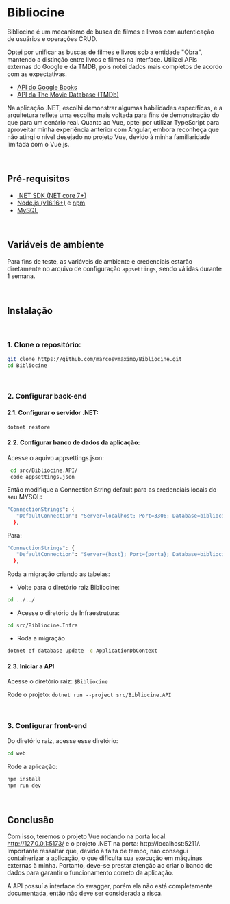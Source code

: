 # Bibliocine
Bibliocine é um mecanismo de busca de filmes e livros com autenticação de usuários e operações CRUD.

Optei por unificar as buscas de filmes e livros sob a entidade "Obra", mantendo a distinção entre livros e filmes na interface. Utilizei APIs externas do Google e da TMDB, pois notei dados mais completos de acordo com as expectativas.

- [API do Google Books](https://developers.google.com/books?hl=pt-br)
- [API da The Movie Database (TMDb)](https://developer.themoviedb.org/reference/intro/getting-started)

Na aplicação .NET, escolhi demonstrar algumas habilidades específicas, e a arquitetura reflete uma escolha mais voltada para fins de demonstração do que para um cenário real. Quanto ao Vue, optei por utilizar TypeScript para aproveitar minha experiência anterior com Angular, embora reconheça que não atingi o nível desejado no projeto Vue, devido à minha familiaridade limitada com o Vue.js.

<br>

## Pré-requisitos

- [.NET SDK (NET core 7+)](https://dotnet.microsoft.com/download)
- [Node.js (v16.16+)](https://nodejs.org/) e [npm](https://www.npmjs.com/)
- [MySQL](https://www.mysql.com/)

<br>

## Variáveis de ambiente
Para fins de teste, as variáveis de ambiente e credenciais estarão diretamente no arquivo de configuração `appsettings`, sendo válidas durante 1 semana.

<br>

## Instalação

<br>

### 1. Clone o repositório:

   ```bash
   git clone https://github.com/marcosvmaximo/Bibliocine.git
   cd Bibliocine
   ```

<br>

### 2. Configurar back-end

   #### 2.1. Configurar o servidor .NET:

   ```bash
   dotnet restore
   ```
   
   #### 2.2. Configurar banco de dados da aplicação:
   
   Acesse o aquivo appsettings.json:
   
   ```bash
    cd src/Bibliocine.API/
    code appsettings.json 
   ```

   
   Então modifique a Connection String default para as credenciais locais do seu MYSQL:
   
   ```bash
   "ConnectionStrings": {
      "DefaultConnection": "Server=localhost; Port=3306; Database=bibliocine; Uid=root;Pwd=1234;"
     },
   ```

   Para:
   
   ```bash
   "ConnectionStrings": {
      "DefaultConnection": "Server={host}; Port={porta}; Database=bibliocine; Uid={usuario};Pwd={senha};"
     },
   ```

   Roda a migração criando as tabelas:

   - Volte para o diretório raiz Bibliocine:
   ```bash
   cd ../../
   ```

   - Acesse o diretório de Infraestrutura:
   ```bash
   cd src/Bibliocine.Infra  
   ```

   - Roda a migração
   ```bash
   dotnet ef database update -c ApplicationDbContext
   ```

   #### 2.3. Iniciar a API

   Acesse o diretório raiz: `$Bibliocine`

   Rode o projeto: `dotnet run --project src/Bibliocine.API`

<br>

### 3. Configurar front-end

Do diretório raiz, acesse esse diretório:
```bash
cd web
```

Rode a aplicação:
```bash
npm install
npm run dev
```


<br>

## Conclusão
Com isso, teremos o projeto Vue rodando na porta local: http://127.0.0.1:5173/ e o projeto .NET na porta: http://localhost:5211/. Importante ressaltar que, devido à falta de tempo, não consegui containerizar a aplicação, o que dificulta sua execução em máquinas externas à minha. Portanto, deve-se prestar atenção ao criar o banco de dados para garantir o funcionamento correto da aplicação.

A API possuí a interface do swagger, porém ela não está completamente documentada, então não deve ser considerada a risca.


